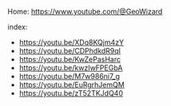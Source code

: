 Home: https://www.youtube.com/@GeoWizard

index:
- https://youtu.be/XDq8KQjm4zY
- https://youtu.be/CDPhdkdR9qI
- https://youtu.be/KwZePasHarc
- https://youtu.be/kwzIwFPEGbA
- https://youtu.be/M7w986ni7_g
- https://youtu.be/EuRgrhJemQM
- https://youtu.be/zT52TKJdQ40
